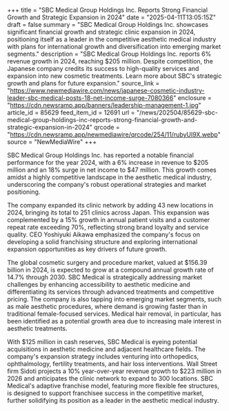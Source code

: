 +++
title = "SBC Medical Group Holdings Inc. Reports Strong Financial Growth and Strategic Expansion in 2024"
date = "2025-04-11T13:05:15Z"
draft = false
summary = "SBC Medical Group Holdings Inc. showcases significant financial growth and strategic clinic expansion in 2024, positioning itself as a leader in the competitive aesthetic medical industry with plans for international growth and diversification into emerging market segments."
description = "SBC Medical Group Holdings Inc. reports 6% revenue growth in 2024, reaching $205 million. Despite competition, the Japanese company credits its success to high-quality services and expansion into new cosmetic treatments. Learn more about SBC's strategic growth and plans for future expansion."
source_link = "https://www.newmediawire.com/news/japanese-cosmetic-industry-leader-sbc-medical-posts-18-net-income-surge-7080366"
enclosure = "https://cdn.newsramp.app/banners/leadership-management-1.jpg"
article_id = 85629
feed_item_id = 12691
url = "/news/202504/85629-sbc-medical-group-holdings-inc-reports-strong-financial-growth-and-strategic-expansion-in-2024"
qrcode = "https://cdn.newsramp.app/newmediawire/qrcode/254/11/rubyUI9X.webp"
source = "NewMediaWire"
+++

<p>SBC Medical Group Holdings Inc. has reported a notable financial performance for the year 2024, with a 6% increase in revenue to $205 million and an 18% surge in net income to $47 million. This growth comes amidst a highly competitive landscape in the aesthetic medical industry, underscoring the company's robust operational strategies and market positioning.</p><p>The company expanded its clinic network by adding 43 new locations in 2024, bringing its total to 251 clinics across Japan. This expansion was complemented by a 15% growth in annual patient visits and a customer repeat rate exceeding 70%, reflecting strong brand loyalty and service quality. CEO Yoshiyuki Aikawa emphasized the company's focus on developing a solid franchising structure and exploring international expansion opportunities as key drivers of future growth.</p><p>The global cosmetic surgery and procedure market, valued at $156.39 billion in 2024, is expected to grow at a compound annual growth rate of 14.7% through 2030. SBC Medical is strategically addressing market challenges by enhancing accessibility to aesthetic medicine and differentiating its services through advanced treatments and competitive pricing. The company is also tapping into emerging market segments, such as male aesthetic procedures, where demand is growing faster than in traditional female-focused services. Medical hair removal, in particular, has been identified as a potential growth area due to increasing male interest in aesthetic treatments.</p><p>With $125 million in cash reserves, SBC Medical is eyeing potential acquisitions in aesthetic medicine and adjacent healthcare fields. The company's expansion strategy includes venturing into orthopedics, ophthalmology, fertility treatments, and hair loss interventions. Wall Street firm Sidoti projects a 10% year-over-year revenue growth to $223 million in 2026 and anticipates the clinic network to expand to 300 locations. SBC Medical's adaptive franchise model, featuring more flexible fee structures, is designed to support franchisee success in the competitive market, further solidifying its position as a leader in the aesthetic medical industry.</p>
